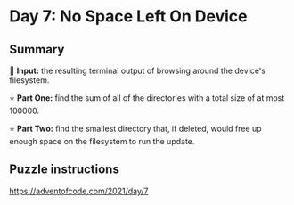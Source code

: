 # Day 7: No Space Left On Device

## Summary

📃 **Input:** the resulting terminal output of browsing around the device's filesystem.

⭐ **Part One:** find the sum of all of the directories with a total size of at most 100000.

⭐ **Part Two:** find the smallest directory that, if deleted, would free up enough space on the filesystem to run the update.

## Puzzle instructions
https://adventofcode.com/2021/day/7